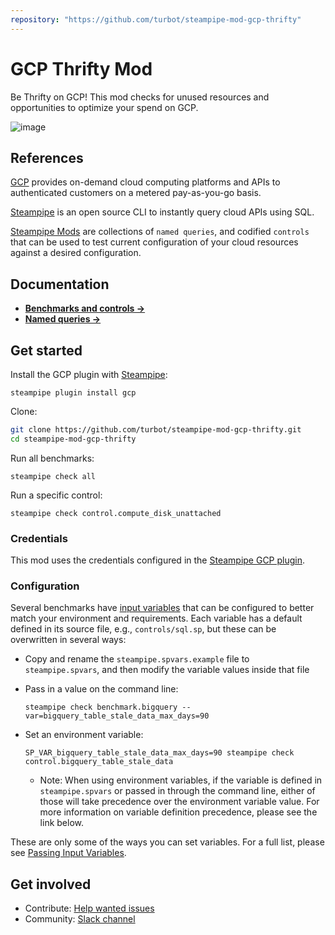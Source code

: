```yaml
---
repository: "https://github.com/turbot/steampipe-mod-gcp-thrifty"
---
```


# GCP Thrifty Mod

Be Thrifty on GCP! This mod checks for unused resources and opportunities to optimize your spend on GCP.

![image](https://raw.githubusercontent.com/turbot/steampipe-mod-gcp-thrifty/main/docs/gcp-thrifty-console-graphic.png)

## References

[GCP](https://cloud.google.com) provides on-demand cloud computing platforms and APIs to authenticated customers on a metered pay-as-you-go basis. 

[Steampipe](https://steampipe.io) is an open source CLI to instantly query cloud APIs using SQL.

[Steampipe Mods](https://steampipe.io/docs/reference/mod-resources#mod) are collections of `named queries`, and codified `controls` that can be used to test current configuration of your cloud resources against a desired configuration.

## Documentation

- **[Benchmarks and controls →](https://hub.steampipe.io/mods/turbot/gcp_thrifty/controls)**
- **[Named queries →](https://hub.steampipe.io/mods/turbot/gcp_thrifty/queries)**

## Get started

Install the GCP plugin with [Steampipe](https://steampipe.io):
```shell
steampipe plugin install gcp
```

Clone:
```sh
git clone https://github.com/turbot/steampipe-mod-gcp-thrifty.git
cd steampipe-mod-gcp-thrifty
```

Run all benchmarks:
```shell
steampipe check all
```

Run a specific control:
```shell
steampipe check control.compute_disk_unattached
```

### Credentials

This mod uses the credentials configured in the [Steampipe GCP plugin](https://hub.steampipe.io/plugins/turbot/gcp).

### Configuration

Several benchmarks have [input variables](https://steampipe.io/docs/using-steampipe/mod-variables) that can be configured to better match your environment and requirements. Each variable has a default defined in its source file, e.g., `controls/sql.sp`, but these can be overwritten in several ways:

- Copy and rename the `steampipe.spvars.example` file to `steampipe.spvars`, and then modify the variable values inside that file
- Pass in a value on the command line:

  ```shell
  steampipe check benchmark.bigquery --var=bigquery_table_stale_data_max_days=90
  ```

- Set an environment variable:

  ```shell
  SP_VAR_bigquery_table_stale_data_max_days=90 steampipe check control.bigquery_table_stale_data
  ```

  - Note: When using environment variables, if the variable is defined in `steampipe.spvars` or passed in through the command line, either of those will take precedence over the environment variable value. For more information on variable definition precedence, please see the link below.

These are only some of the ways you can set variables. For a full list, please see [Passing Input Variables](https://steampipe.io/docs/using-steampipe/mod-variables#passing-input-variables).

## Get involved

* Contribute: [Help wanted issues](https://github.com/turbot/steampipe-mod-gcp-thrifty/labels/help%20wanted)
* Community: [Slack channel](https://join.slack.com/t/steampipe/shared_invite/zt-oij778tv-lYyRTWOTMQYBVAbtPSWs3g)
